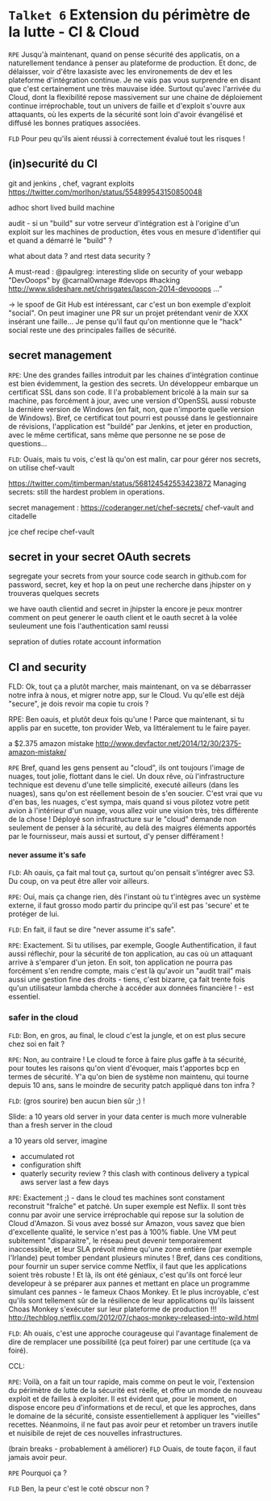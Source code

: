 `Talket 6` Extension du périmètre de la lutte - CI & Cloud
=========

`RPE` Jusqu'à maintenant, quand on pense sécurité des applicatis, on a naturellement tendance à penser au plateforme de production. Et donc, de délaisser, voir d'être laxasiste avec les environements de dev et les plateforme d'intégration continue. Je ne vais pas vous surprendre en disant que c'est certainement une très mauvaise idée. Surtout qu'avec l'arrivée du Cloud, dont la flexibilité repose massivement sur une chaine de déploiement continue irréprochable, tout un univers de faille et d'exploit s'ouvre aux attaquants, où les experts de la sécurité sont loin d'avoir évangélisé et diffusé les bonnes pratiques associées.

`FLD` Pour peu qu'ils aient réussi à correctement évalué tout les risques !

(in)securité du CI
----

git and jenkins , chef, vagrant exploits
https://twitter.com/morlhon/status/554899543150850048

adhoc short lived build machine

audit - si un "build" sur votre serveur d'intégration est à l'origine d'un exploit sur les machines de production, êtes vous en mesure d'identifier qui et quand a démarré le "build" ? 

what about data ? and rtest data security ?


A must-read  : @paulgreg: interesting slide on security of your webapp "DevOoops"  by @carnal0wnage #devops #hacking http://www.slideshare.net/chrisgates/lascon-2014-devooops …”

-> le spoof de Git Hub est intéressant, car c'est un bon exemple d'exploit "social". On peut
imaginer une PR sur un projet prétendant venir de XXX insérant une faille... Je pense qu'il faut
qu'on mentionne que le "hack" social reste une des principales failles de sécurité.

secret management
-----

`RPE`: Une des grandes failles introduit par les chaines d'intégration continue est bien évidemment, la gestion des secrets. Un développeur embarque un certificat SSL dans son code. Il l'a probablement bricolé à la main sur sa machine, pas forcément à jour, avec une version d'OpenSSL aussi robuste la dernière version de Windows (en fait, non, que n'importe quelle version de Windows). Bref, ce certificat tout pourri est poussé dans le gestionnaire de révisions, l'application est "buildé" par Jenkins, et jeter en production, avec le même certificat, sans même que personne ne se pose de questions...

`FLD`: Ouais, mais tu vois, c'est là qu'on est malin, car pour gérer nos secrets, on utilise chef-vault

https://twitter.com/jtimberman/status/568124542553423872
Managing secrets: still the hardest problem in operations.

secret management : https://coderanger.net/chef-secrets/
chef-vault and citadelle

jce chef recipe
chef-vault

secret in your secret OAuth secrets
---


segregate your secrets from your source code
search in github.com for password, secret, key
et hop la on peut une recherche dans jhipster on y trouveras quelques secrets

we have oauth clientid and secret in jhipster
la encore je peux montrer comment on peut generer le oauth client et le oauth secret à la volée seuleument une fois l'authentication saml reussi

sepration of duties
rotate account information

CI and security
-----

FLD: Ok, tout ça a plutôt marcher, mais maintenant, on va se débarrasser notre infra à nous, et migrer notre app, sur le Cloud. Vu qu'elle est déjà "secure", je dois revoir ma copie tu crois ?

RPE: Ben oauis, et plutôt deux fois qu'une ! Parce que maintenant, si tu applis par en sucette, ton provider Web, va littéralement tu le faire payer.

a $2.375 amazon mistake
http://www.devfactor.net/2014/12/30/2375-amazon-mistake/

`RPE` Bref, quand les gens pensent au "cloud", ils ont toujours l'image de nuages, tout jolie, flottant dans le ciel. Un doux rêve, où l'infrastructure technique est devenu d'une telle simplicité, executé ailleurs (dans les nuages), sans qu'on est réellement besoin de s'en soucier. C'est vrai que vu d'en bas, les nuages, c'est sympa, mais quand si vous pilotez votre petit avion à l'intérieur d'un nuage, vous allez voir une vision très, très différente de la chose ! Déployé son infrastructure sur le "cloud" demande non seulement de penser à la sécurité, au delà des maigres éléments apportés par le fournisseur, mais aussi et surtout, d'y penser différament !

#### never assume it's safe

`FLD`: Ah oauis, ça fait mal tout ça, surtout qu'on pensait s'intégrer avec S3. Du coup, on va peut être aller voir ailleurs.

`RPE`: Oui, mais ça change rien, dès l'instant où tu t'intègres avec un système externe, il faut grosso modo partir du principe qu'il est pas 'secure' et te protéger de lui. 

`FLD`: En fait, il faut se dire "never assume it's safe".

`RPE`: Exactement. Si tu utilises, par exemple, Google Authentification, il faut aussi réflechir, pour la sécurité de ton application, au cas où un attaquant arrive à s'emparer d'un jeton. En soit, ton application ne pourra pas forcément s'en rendre compte, mais c'est là qu'avoir un "audit trail" mais aussi une gestion fine des droits - tiens, c'est bizarre, ça fait trente fois qu'un utilisateur lambda cherche à accéder aux données financière ! - est essentiel.

### safer in the cloud

`FLD`: Bon, en gros, au final, le cloud c'est la jungle, et on est plus secure chez soi en fait ?

`RPE`: Non, au contraire ! Le cloud te force à faire plus gaffe à ta sécurité, pour toutes les raisons qu'on vient d'évoquer, mais t'apportes bcp en termes de sécurité. Y'a qu'on bien de système non maintenu, qui tourne depuis 10 ans, sans le moindre de security patch appliqué dans ton infra ?

`FLD`: (gros sourire) ben aucun bien sûr ;) !

Slide: 
a 10 years old server in your data center is much more vulnerable than a fresh server in the cloud

a 10 years old server, imagine
* accumulated rot
* configuration shift
* quaterly security review ? this clash with continous delivery
a typical aws server last a few days

`RPE`: Exactement ;) - dans le cloud tes machines sont constament reconstruit "fraîche" et patché. Un super exemple est Neflix. Il sont très connu par avoir une service irréprochable qui repose sur la solution de Cloud d'Amazon. Si vous avez bossé sur Amazon, vous savez que bien d'excellente qualité, le service n'est pas à 100% fiable. Une VM peut subitement "disparaitre", le réseau peut devenir temporairement inaccessible, et leur SLA prévoit même qu'une zone entière (par exemple l'Irlande) peut tomber pendant plusieurs minutes ! 
Bref, dans ces conditions, pour fournir un super service comme Netflix, il faut que les applications soient très robuste ! Et là, ils ont été géniaux, c'est qu'ils ont forcé leur developeur à se préparer aux pannes et mettant en place un programme simulant ces pannes - le fameux Chaos Monkey. Et le plus incroyable, c'est qu'ils sont tellement sûr de la résilience de leur applications qu'ils laissent Choas Monkey s'exécuter sur leur plateforme de production !!!
http://techblog.netflix.com/2012/07/chaos-monkey-released-into-wild.html

`FLD`: Ah ouais, c'est une approche courageuse qui l'avantage finalement de dire de remplacer une possibilité (ça peut foirer) par une certitude (ça va foiré).

CCL:

`RPE`: Voilà, on a fait un tour rapide, mais comme on peut le voir, l'extension du périmètre de lutte de la sécurité est réelle, et offre un monde de nouveau exploit et de failles à exploiter. Il est évident que, pour le moment, on dispose encore peu d'informations et de recul, et que les approches, dans le domaine de la sécurité, consiste essentiellement à appliquer les "vieilles" recettes. Néanmoins, il ne faut pas avoir peur et retomber un travers inutile et nuisibile de rejet de ces nouvelles infrastructures. 

(brain breaks - probablement à améliorer)
`FLD` Ouais, de toute façon, il faut jamais avoir peur.

`RPE` Pourquoi ça ?

`FLD` Ben, la peur c'est le coté obscur non ?

